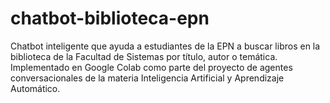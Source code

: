 # chatbot-biblioteca-epn
Chatbot inteligente que ayuda a estudiantes de la EPN a buscar libros en la biblioteca de la Facultad de Sistemas por título, autor o temática. Implementado en Google Colab como parte del proyecto de agentes conversacionales de la materia Inteligencia Artificial y Aprendizaje Automático.
